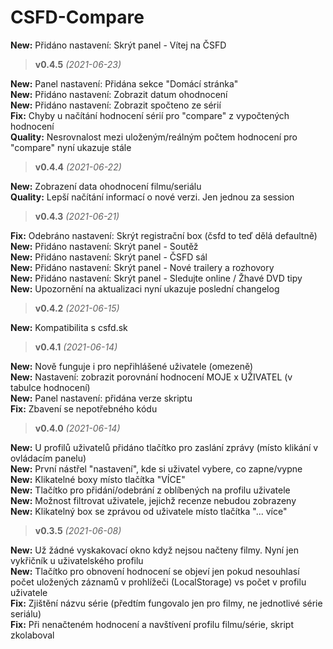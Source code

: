 # CSFD-Compare

**New:** Přidáno nastavení: Skrýt panel - Vítej na ČSFD  

> **v0.4.5** _(2021-06-23)_  

**New:** Panel nastavení: Přidána sekce "Domácí stránka"  
**New:** Přidáno nastavení: Zobrazit datum ohodnocení  
**New:** Přidáno nastavení: Zobrazit spočteno ze sérií  
**Fix:** Chyby u načítání hodnocení sérií pro "compare" z vypočtených hodnocení  
**Quality:** Nesrovnalost mezi uloženým/reálným počtem hodnocení pro "compare" nyní ukazuje stále  

> **v0.4.4** _(2021-06-22)_  

**New:** Zobrazení data ohodnocení filmu/seriálu  
**Quality:** Lepší načítání informací o nové verzi. Jen jednou za session  

> **v0.4.3** _(2021-06-21)_  

**Fix:** Odebráno nastavení: Skrýt registrační box (čsfd to teď dělá defaultně)  
**New:** Přidáno nastavení: Skrýt panel - Soutěž  
**New:** Přidáno nastavení: Skrýt panel - ČSFD sál  
**New:** Přidáno nastavení: Skrýt panel - Nové trailery a rozhovory  
**New:** Přidáno nastavení: Skrýt panel - Sledujte online / Žhavé DVD tipy  
**New:** Upozornění na aktualizaci nyní ukazuje poslední changelog  

> **v0.4.2** _(2021-06-15)_  

**New:** Kompatibilita s csfd.sk  

> **v0.4.1** _(2021-06-14)_  

**New:** Nově funguje i pro nepřihlášené uživatele (omezeně)  
**New:** Nastavení: zobrazit porovnání hodnocení MOJE x UŽIVATEL (v tabulce hodnocení)  
**New:** Panel nastavení: přidána verze skriptu  
**Fix:** Zbavení se nepotřebného kódu  

> **v0.4.0** _(2021-06-14)_  

**New:** U profilů uživatelů přidáno tlačítko pro zaslání zprávy (místo klikání v ovládacím panelu)  
**New:** První nástřel "nastavení", kde si uživatel vybere, co zapne/vypne  
**New:** Klikatelné boxy místo tlačítka "VÍCE"  
**New:** Tlačítko pro přidání/odebrání z oblíbených na profilu uživatele  
**New:** Možnost filtrovat uživatele, jejichž recenze nebudou zobrazeny  
**New:** Klikatelný box se zprávou od uživatele místo tlačítka "... více"  

> **v0.3.5** _(2021-06-08)_  

**New:** Už žádné vyskakovací okno když nejsou načteny filmy. Nyní jen vykřičník u uživatelského profilu  
**New:** Tlačítko pro obnovení hodnocení se objeví jen pokud nesouhlasí počet uložených záznamů v prohlížeči (LocalStorage) vs počet v profilu uživatele  
**Fix:** Zjištění názvu série (předtím fungovalo jen pro filmy, ne jednotlivé série seriálu)  
**Fix:** Při nenačteném hodnocení a navštívení profilu filmu/série, skript zkolaboval  

